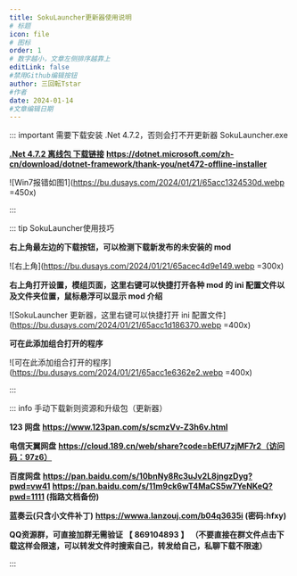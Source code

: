 ```yaml
---
title: SokuLauncher更新器使用说明
# 标题
icon: file
# 图标
order: 1
# 数字越小，文章左侧排序越靠上
editLink: false
#禁用Github编辑按钮
author: 三回転Tstar
#作者
date: 2024-01-14
#文章编辑日期
---
```




::: important 需要下载安装 .Net 4.7.2，否则会打不开更新器 SokuLauncher.exe

[**.Net 4.7.2 离线包 下载链接**](https://dotnet.microsoft.com/zh-cn/download/dotnet-framework/thank-you/net472-offline-installer)
**https://dotnet.microsoft.com/zh-cn/download/dotnet-framework/thank-you/net472-offline-installer**

![Win7报错如图1](https://bu.dusays.com/2024/01/21/65acc1324530d.webp =450x)

:::

::: tip SokuLauncher使用技巧

**右上角最左边的下载按钮，可以检测下载新发布的未安装的 mod**

![右上角](https://bu.dusays.com/2024/01/21/65acec4d9e149.webp =300x)

**右上角打开设置，模组页面，这里右键可以快捷打开各种 mod 的 ini 配置文件以及文件夹位置，鼠标悬浮可以显示 mod 介绍**

![SokuLauncher 更新器，这里右键可以快捷打开 ini 配置文件](https://bu.dusays.com/2024/01/21/65acc1d186370.webp =400x)

**可在此添加组合打开的程序**

![可在此添加组合打开的程序](https://bu.dusays.com/2024/01/21/65acc1e6362e2.webp =400x)

:::

::: info 手动下载新则资源和升级包（更新器）

**123 网盘**
**https://www.123pan.com/s/scmzVv-Z3h6v.html**

**电信天翼网盘**
**https://cloud.189.cn/web/share?code=bEfU7zjMF7r2（访问码：97z6）**

**百度网盘**
**https://pan.baidu.com/s/10bnNy8Rc3uJv2L8jngzDyg?pwd=vw41**
**https://pan.baidu.com/s/11m9ck6wT4MaCS5w7YeNKeQ?pwd=1111 (指路文档备份)**

**蓝奏云(只含小文件补丁)**
**https://wwwa.lanzouj.com/b04q3635i (密码:hfxy)**

**QQ资源群，可直接加群无需验证 【 869104893 】** 
**（不要直接在群文件点击下载这样会限速，可以转发文件时搜索自己，转发给自己，私聊下载不限速）**

:::

